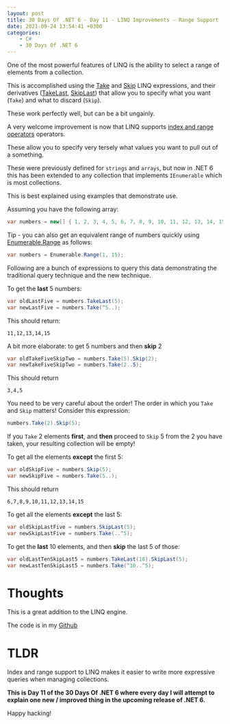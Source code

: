 ```yaml
---
layout: post
title: 30 Days Of .NET 6 - Day 11 - LINQ Improvements - Range Support
date: 2021-09-24 13:54:41 +0300
categories:
    - C#
    - 30 Days Of .NET 6
---
```

One of the most powerful features of LINQ is the ability to select a range of elements from a collection.

This is accomplished using the [Take](https://docs.microsoft.com/en-us/dotnet/api/system.linq.enumerable.take?view=net-5.0) and [Skip](https://docs.microsoft.com/en-us/dotnet/api/system.linq.enumerable.skip?view=net-5.0) LINQ expressions, and their derivatives ([TakeLast](https://docs.microsoft.com/en-us/dotnet/api/system.linq.enumerable.takelast?view=net-5.0), [SkipLast](https://docs.microsoft.com/en-us/dotnet/api/system.linq.enumerable.skiplast?view=net-5.0)) that allow you to specify what you want (`Take`) and what to discard (`Skip`).

These work perfectly well, but can be a bit ungainly.

A very welcome improvement is now that LINQ supports [index and range operators](https://docs.microsoft.com/en-us/dotnet/csharp/language-reference/proposals/csharp-8.0/ranges) operators.

These allow you to specify very tersely what values you want to pull out of a something.

These were previously defined for `strings` and `arrays`, but now in .NET 6 this has been extended to any collection that implements `IEnumerable` which is most collections.

This is best explained using examples that demonstrate use.

Assuming you have the following array:

```csharp
var numbers = new[] { 1, 2, 3, 4, 5, 6, 7, 8, 9, 10, 11, 12, 13, 14, 15 };
```

Tip - you can also get an equivalent range of numbers quickly using [Enumerable.Range](https://docs.microsoft.com/en-us/dotnet/api/system.linq.enumerable.range?view=net-5.0#System_Linq_Enumerable_Range_System_Int32_System_Int32_) as follows:

```csharp
var numbers = Enumerable.Range(1, 15);
```

Following are a bunch of expressions to query this data demonstrating the traditional query technique and the new technique.

To get the **last** 5 numbers:

```csharp
var oldLastFive = numbers.TakeLast(5);
var newLastFive = numbers.Take(^5..);
```

This should return:

```plaintext
11,12,13,14,15
```

A bit more elaborate: to get 5 numbers and then **skip** 2

```csharp
var oldTakeFiveSkipTwo = numbers.Take(5).Skip(2);
var newTakeFiveSkipTwo = numbers.Take(2..5);
```

This should return

```plaintext
3,4,5
```

You need to be very careful about the order! The order in which you `Take` and `Skip` matters! Consider this expression:

```csharp
numbers.Take(2).Skip(5);
```

If you `Take` 2 elements **first**, and **then** proceed to `Skip` 5 from the 2 you have taken, your resulting collection will be empty!

To get all the elements **except** the first 5:

```csharp
var oldSkipFive = numbers.Skip(5);
var newSkipFive = numbers.Take(5..);
```

This should return

```plaintext
6,7,8,9,10,11,12,13,14,15
```

To get all the elements **except** the last 5:

```csharp
var oldSkipLastFive = numbers.SkipLast(5);
var newSkipLastFive = numbers.Take(..^5);
```

To get the **last** 10 elements, and then **skip** the last 5 of those:

```csharp
var oldLastTenSkipLast5 = numbers.TakeLast(10).SkipLast(5);
var newLastTenSkipLast5 = numbers.Take(^10..^5);
```

# Thoughts

This is a great addition to the LINQ engine.

The code is in my [Github](https://github.com/conradakunga/BlogCode/tree/master/2021-09-27%20-%2030%20Days%20Of%20.NET%206%20-%20Day%2011%20-%20LINQ%20Improvements%20-%20Index%20%26%20Range%20Support)

# TLDR

Index and range support to LINQ makes it easier to write more expressive queries when managing collections.

**This is Day 11 of the 30 Days Of .NET 6 where every day I will attempt to explain one new / improved thing in the upcoming release of .NET 6.**

Happy hacking!

